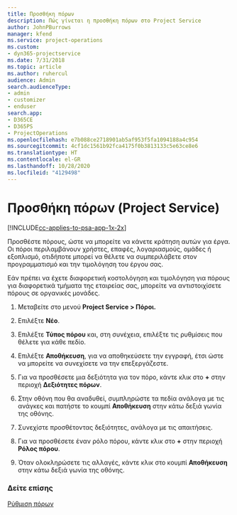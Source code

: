 ```yaml
---
title: Προσθήκη πόρων
description: Πώς γίνεται η προσθήκη πόρων στο Project Service
author: JohnPBurrows
manager: kfend
ms.service: project-operations
ms.custom:
- dyn365-projectservice
ms.date: 7/31/2018
ms.topic: article
ms.author: ruhercul
audience: Admin
search.audienceType:
- admin
- customizer
- enduser
search.app:
- D365CE
- D365PS
- ProjectOperations
ms.openlocfilehash: e7b088ce2718901ab5af953f5fa1094188a4c954
ms.sourcegitcommit: 4cf1dc1561b92fca4175f0b3813133c5e63ce8e6
ms.translationtype: HT
ms.contentlocale: el-GR
ms.lasthandoff: 10/28/2020
ms.locfileid: "4129498"
---
```

# <a name="add-resources-project-service"></a>Προσθήκη πόρων (Project Service)

[!INCLUDE[cc-applies-to-psa-app-1x-2x](../includes/cc-applies-to-psa-app-1x-2x.md)]

Προσθέστε πόρους, ώστε να μπορείτε να κάνετε κράτηση αυτών για έργα. Οι πόροι περιλαμβάνουν χρήστες, επαφές, λογαριασμούς, ομάδες ή εξοπλισμό, οτιδήποτε μπορεί να θέλετε να συμπεριλάβετε στον προγραμματισμό και την τιμολόγηση του έργου σας.  
  
Εάν πρέπει να έχετε διαφορετική κοστολόγηση και τιμολόγηση για πόρους για διαφορετικά τμήματα της εταιρείας σας, μπορείτε να αντιστοιχίσετε πόρους σε οργανικές μονάδες.  
  
1.  Μεταβείτε στο μενού **Project Service > Πόροι.**  
  
2.  Επιλέξτε **Νέο**.  
  
3.  Επιλέξτε **Τύπος πόρου** και, στη συνέχεια, επιλέξτε τις ρυθμίσεις που θέλετε για κάθε πεδίο.  
  
4.  Επιλέξτε **Αποθήκευση**, για να αποθηκεύσετε την εγγραφή, έτσι ώστε να μπορείτε να συνεχίσετε να την επεξεργάζεστε.  
  
5.  Για να προσθέσετε μια δεξιότητα για τον πόρο, κάντε κλικ στο **+** στην περιοχή **Δεξιότητες πόρων**.  
  
6.  Στην οθόνη που θα αναδυθεί, συμπληρώστε τα πεδία ανάλογα με τις ανάγκες και πατήστε το κουμπί **Αποθήκευση** στην κάτω δεξιά γωνία της οθόνης.  
  
7.  Συνεχίστε προσθέτοντας δεξιότητες, ανάλογα με τις απαιτήσεις.  
  
8.  Για να προσθέσετε έναν ρόλο πόρου, κάντε κλικ στο **+** στην περιοχή **Ρόλος πόρου**.  
  
9. Όταν ολοκληρώσετε τις αλλαγές, κάντε κλικ στο κουμπί **Αποθήκευση** στην κάτω δεξιά γωνία της οθόνης.  
  
### <a name="see-also"></a>Δείτε επίσης  
 [Ρύθμιση πόρων](../psa/set-up-resources.md)
